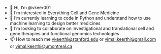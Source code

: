 - 👋 Hi, I’m @vkeer001
- 👀 I’m interested in Everything Cell and Gene Medicine
- 🌱 I’m currently learning to code in Python and understand how to use machine learning to design better medicines 
- 💞️ I’m looking to collaborate on investigational and translational cell and gene therapies and functional genomics technologies
- 📫 How to reach me vkeerthi@stanford.edu or vimal.keerthi@gmail.com or vimal.keerthi@umontreal.ca

<!---
vkeer001/vkeer001 is a ✨ special ✨ repository because its `README.md` (this file) appears on your GitHub profile.
You can click the Preview link to take a look at your changes.
--->
